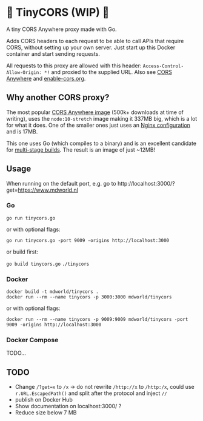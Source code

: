 # 🚧 TinyCORS (WIP) 🚧

A tiny CORS Anywhere proxy made with Go.

Adds CORS headers to each request to be able to call APIs that require CORS, without setting up your own server. Just start up this Docker container and start sending requests.

All requests to this proxy are allowed with this header: `Access-Control-Allow-Origin: *!` and proxied to the supplied URL. Also see [CORS Anywhere](https://github.com/Rob--W/cors-anywhere) and [enable-cors.org](https://enable-cors.org/server.html).

## Why another CORS proxy?

The most popular [CORS Anywhere image](https://hub.docker.com/r/imjacobclark/cors-container/tags) (500k+ downloads at time of writing), uses the `node:10-stretch` image making it 337MB big, which is a lot for what it does.
One of the smaller ones just uses an [Nginx configuration](https://hub.docker.com/r/shakyshane/nginx-cors) and is 17MB.

This one uses Go (which compiles to a binary) and is an excellent candidate for [multi-stage builds](https://docs.docker.com/develop/develop-images/multistage-build/). The result is an image of just ~12MB!

## Usage

When running on the default port, e.g. go to http://localhost:3000/?get=https://www.mdworld.nl

### Go

`go run tinycors.go`

or with optional flags:

`go run tinycors.go -port 9009 -origins http://localhost:3000`

or build first:

`go build tinycors.go`
`./tinycors`

### Docker

```
docker build -t mdworld/tinycors .
docker run --rm --name tinycors -p 3000:3000 mdworld/tinycors
```

or with optional flags:

`docker run --rm --name tinycors -p 9009:9009 mdworld/tinycors -port 9009 -origins http://localhost:3000`

### Docker Compose

TODO...

## TODO

* Change `/?get=x` to `/x` -> do not rewrite `/http://x` to `/http:/x`, could use `r.URL.EscapedPath()` and split after the protocol and inject `//`
* publish on Docker Hub
* Show documentation on localhost:3000/ ?
* Reduce size below 7 MB
